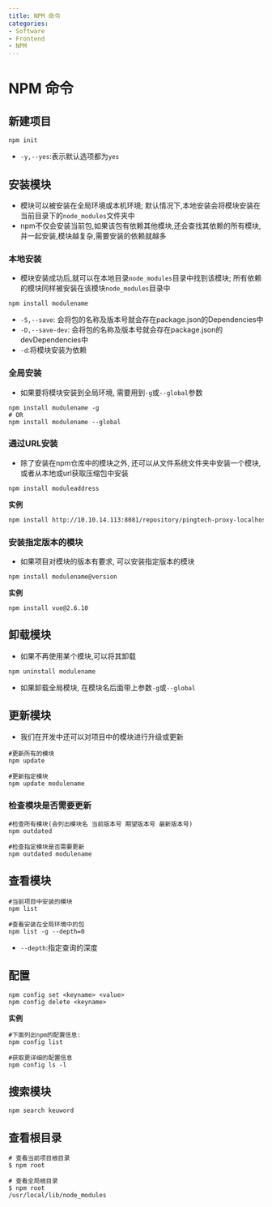 ```yaml
---
title: NPM 命令
categories:
- Software
- Frontend
- NPM
---
```

# NPM 命令

## 新建项目

```shell
npm init
```

- `-y,--yes`:表示默认选项都为`yes`

## 安装模块

- 模块可以被安装在全局环境或本机环境; 默认情况下,本地安装会将模块安装在当前目录下的`node_modules`文件夹中
- npm不仅会安装当前包,如果该包有依赖其他模块,还会查找其依赖的所有模块,并一起安装,模块越复杂,需要安装的依赖就越多

### 本地安装

- 模块安装成功后,就可以在本地目录`node_modules`目录中找到该模块; 所有依赖的模块同样被安装在该模块`node_modules`目录中

```shell
npm install modulename
```

- `-S,--save`: 会将包的名称及版本号就会存在package.json的Dependencies中
- `-D,--save-dev`: 会将包的名称及版本号就会存在package.json的devDependencies中
- `-d`:将模块安装为依赖

### 全局安装

- 如果要将模块安装到全局环境, 需要用到`-g`或`--global`参数

```shell
npm install mudulename -g
# OR
npm install modulename --global
```

### 通过URL安装

- 除了安装在npm仓库中的模块之外, 还可以从文件系统文件夹中安装一个模块,或者从本地或url获取压缩包中安装

```shell
npm install moduleaddress
```

**实例**

```bash
npm install http://10.10.14.113:8081/repository/pingtech-proxy-localhost/node-sass/-/node-sass-4.14.1.tgz
```

### 安装指定版本的模块

- 如果项目对模块的版本有要求, 可以安装指定版本的模块

```shell
npm install modulename@version
```

**实例**

```
npm install vue@2.6.10
```

## 卸载模块

- 如果不再使用某个模块,可以将其卸载

```shell
npm uninstall modulename
```

- 如果卸载全局模块, 在模块名后面带上参数`-g`或`--global`

## 更新模块

- 我们在开发中还可以对项目中的模块进行升级或更新

```shell
#更新所有的模块
npm update

#更新指定模块
npm update modulename
```

### 检查模块是否需要更新

```shell
#检查所有模块(会列出模块名 当前版本号 期望版本号 最新版本号)
npm outdated

#检查指定模块是否需要更新
npm outdated modulename
```

## 查看模块

```shell
#当前项目中安装的模块
npm list

#查看安装在全局环境中的包
npm list -g --depth=0
```

- `--depth`:指定查询的深度

## 配置

```shell
npm config set <keyname> <value>
npm config delete <keyname>
```

**实例**

```shell
#下面列出npm的配置信息:
npm config list

#获取更详细的配置信息
npm config ls -l
```

## 搜索模块

```shell
npm search keuword
```

## 查看根目录

```shell
# 查看当前项目根目录
$ npm root

# 查看全局根目录
$ npm root
/usr/local/lib/node_modules
```

